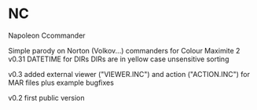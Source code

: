 # NC
 Napoleon Ccommander

Simple parody on Norton (Volkov...) commanders for Colour Maximite 2
v0.31
	DATETIME for DIRs
	DIRs are in yellow
	case unsensitive sorting

v0.3
	added external viewer ("VIEWER.INC") and action ("ACTION.INC") for MAR files plus example
	bugfixes


v0.2
	first public version
